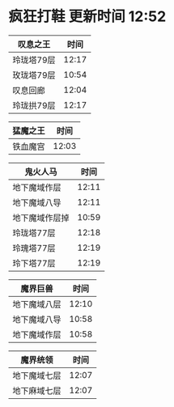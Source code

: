 # 疯狂打鞋 更新时间 12:52

| 叹息之王   | 时间    |
|--------|-------|
| 玲珑塔79层 | 12:17 |
| 玫珑塔79层 | 10:54 |
| 叹息回廊 | 12:04 |
| 玲珑拱79层 | 12:17 |

| 猛魔之王   | 时间    |
|--------|-------|
| 铁血魔宫 | 12:03 |

| 鬼火人马   | 时间    |
|--------|-------|
| 地下魔域作层 | 12:11 |
| 地下魔域八导 | 12:11 |
| 地下魔域作层掉 | 10:59 |
| 玲珑塔77层 | 12:18 |
| 玲瑰塔77层 | 12:19 |
| 玲下塔77层 | 12:19 |

| 魔界巨兽   | 时间    |
|--------|-------|
| 地下魔域八层 | 12:10 |
| 地下魔域八导 | 10:58 |
| 地下魔域作层 | 10:58 |

| 魔界统领   | 时间    |
|--------|-------|
| 地下魔域七层 | 12:07 |
| 地下麻域七层 | 12:07 |